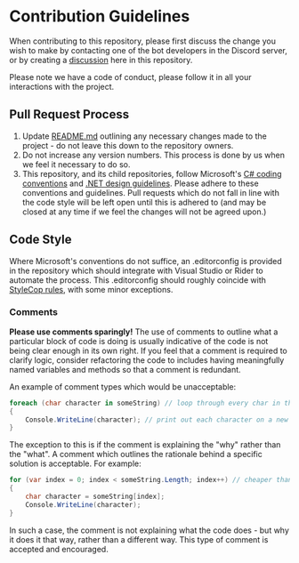 # Contribution Guidelines

When contributing to this repository, please first discuss the change you wish to make by contacting one of the bot developers in the Discord server, or by creating a [discussion](https://github.com/BrackeysBot/Cloak/discussions) here in this repository.

Please note we have a code of conduct, please follow it in all your interactions with the project.

## Pull Request Process
1. Update [README.md](README.md) outlining any necessary changes made to the project - do not leave this down to the repository owners.
2. Do not increase any version numbers. This process is done by us when we feel it necessary to do so.
3. This repository, and its child repositories, follow Microsoft's [C# coding conventions](https://docs.microsoft.com/en-us/dotnet/csharp/fundamentals/coding-style/coding-conventions) and [.NET design guidelines](https://docs.microsoft.com/en-us/dotnet/standard/design-guidelines/). Please adhere to these conventions and guidelines. Pull requests which do not fall in line with the code style will be left open until this is adhered to (and may be closed at any time if we feel the changes will not be agreed upon.)

## Code Style
Where Microsoft's conventions do not suffice, an .editorconfig is provided in the repository which should integrate with Visual Studio or Rider to automate the process. This .editorconfig should roughly coincide with [StyleCop rules](https://github.com/DotNetAnalyzers/StyleCopAnalyzers/tree/master/documentation), with some minor exceptions.

### Comments
**Please use comments sparingly!** The use of comments to outline what a particular block of code is doing is usually indicative of the code is not being clear enough in its own right. If you feel that a comment is required to clarify logic, consider refactoring the code to includes having meaningfully named variables and methods so that a comment is redundant.

An example of comment types which would be unacceptable:
```cs
foreach (char character in someString) // loop through every char in the string
{
    Console.WriteLine(character); // print out each character on a new line
}
```

The exception to this is if the comment is explaining the "why" rather than the "what". A comment which outlines the rationale behind a specific solution is acceptable. For example:
```cs
for (var index = 0; index < someString.Length; index++) // cheaper than foreach, no allocation of CharEnumerator
{
    char character = someString[index];
    Console.WriteLine(character);
}
```
In such a case, the comment is not explaining what the code does - but why it does it that way, rather than a different way. This type of comment is accepted and encouraged.
